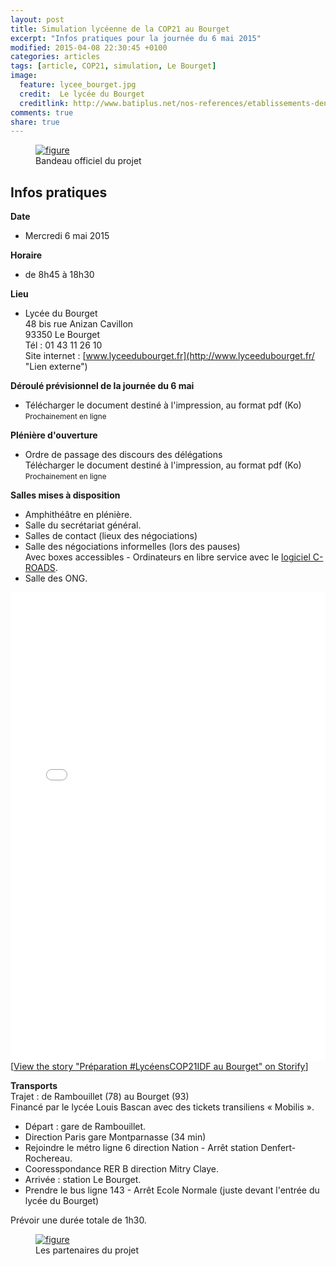 ```yaml
---
layout: post
title: Simulation lycéenne de la COP21 au Bourget
excerpt: "Infos pratiques pour la journée du 6 mai 2015"
modified: 2015-04-08 22:30:45 +0100
categories: articles
tags: [article, COP21, simulation, Le Bourget]
image:
  feature: lycee_bourget.jpg
  credit:  Le lycée du Bourget
  creditlink: http://www.batiplus.net/nos-references/etablissements-denseignement-erp-type-r/ 
comments: true
share: true
---
```

<figure>
	<a href="http://www.notretribunet.fr/MonBlogGitHub/images/jpg/cop21_bandeau.jpg"><img src="http://bit.ly/1abb9qu" alt="figure" /></a>
	<figcaption>Bandeau officiel du projet</figcaption>
</figure>

<h2>Infos pratiques</h2>

**Date**

- Mercredi 6 mai 2015

**Horaire**

- de 8h45 à 18h30

**Lieu**

- Lycée du Bourget<br>
48 bis rue Anizan Cavillon<br>
93350 Le Bourget<br>
Tél : 01 43 11 26 10<br>
Site internet : [www.lyceedubourget.fr](http://www.lyceedubourget.fr/ "Lien externe")

**Déroulé prévisionnel de la journée du 6 mai**

- Télécharger le document destiné à l'impression, au format pdf (Ko)<br>
<small>Prochainement en ligne</small>

**Plénière d'ouverture**

- Ordre de passage des discours des délégations<br>
Télécharger le document destiné à l'impression, au format pdf (Ko)<br>
<small>Prochainement en ligne</small>

**Salles mises à disposition**

- Amphithéâtre en plénière.
- Salle du secrétariat général.
- Salles de contact (lieux des négociations)
- Salle des négociations informelles (lors des pauses)<br>
Avec boxes accessibles - Ordinateurs en libre service avec le [logiciel C-ROADS](http://moniliformopse.github.io/articles/croads/).
- Salle des ONG.

<div class="storify"><iframe src="//storify.com/lyc_bascan_ramb/preparation-lyceenscop21idf-au-bourget/embed?border=false&template=grid" width="100%" height="750" frameborder="no" allowtransparency="true"></iframe><script src="//storify.com/lyc_bascan_ramb/preparation-lyceenscop21idf-au-bourget.js?border=false&template=grid"></script><noscript>[<a href="//storify.com/lyc_bascan_ramb/preparation-lyceenscop21idf-au-bourget" target="_blank">View the story "Préparation #LycéensCOP21IDF au Bourget" on Storify</a>]</noscript></div>

**Transports**<br>
Trajet : de Rambouillet (78) au Bourget (93)<br>
Financé par le lycée Louis Bascan avec des tickets transiliens « Mobilis ».

- Départ : gare de Rambouillet.
- Direction Paris gare Montparnasse (34 min)
- Rejoindre le métro ligne 6 direction Nation - Arrêt station Denfert-Rochereau.
- Cooresspondance RER B direction Mitry Claye.
- Arrivée : station Le Bourget.
- Prendre le bus ligne 143 - Arrêt Ecole Normale (juste devant l'entrée du lycée du Bourget)

Prévoir une durée totale de 1h30.

<figure>
	<a href="http://www.notretribunet.fr/MonBlogGitHub/images/jpg/cop21_bandeau_partenaires.jpg"><img src="http://bit.ly/1IOpepD" alt="figure" /></a>
	<figcaption>Les partenaires du projet</figcaption>
</figure>
